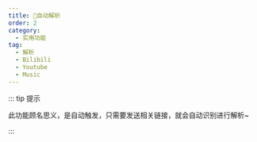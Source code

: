 ```yaml
---
title: 🏅自动解析
order: 2
category:
  - 实用功能
tag:
  - 解析
  - Bilibili
  - Youtube
  - Music
---
```


::: tip 提示

此功能顾名思义，是自动触发，只需要发送相关链接，就会自动识别进行解析~

:::